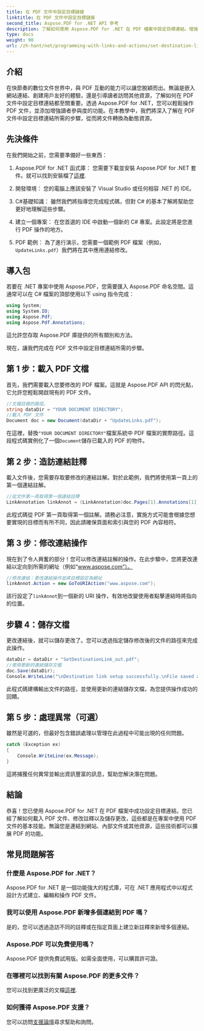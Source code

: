 ```yaml
---
title: 在 PDF 文件中設定目標鏈接
linktitle: 在 PDF 文件中設定目標鏈接
second_title: Aspose.PDF for .NET API 參考
description: 了解如何使用 Aspose.PDF for .NET 在 PDF 檔案中設定目標連結。增強 PDF 互動性的逐步指南。
type: docs
weight: 90
url: /zh-hant/net/programming-with-links-and-actions/set-destination-link/
---
```

## 介紹

在快節奏的數位文件世界中，與 PDF 互動的能力可以讓您脫穎而出。無論是嵌入網站連結、創建用戶友好的體驗，還是引導讀者訪問其他資源，了解如何在 PDF 文件中設定目標連結都至關重要。透過 Aspose.PDF for .NET，您可以輕鬆操作 PDF 文件，並添加增強讀者參與度的功能。在本教學中，我們將深入了解在 PDF 文件中設定目標連結所需的步驟，從而將文件轉換為動態資源。

## 先決條件

在我們開始之前，您需要準備好一些東西：

1. Aspose.PDF for .NET 函式庫：
   您需要下載並安裝 Aspose.PDF for .NET 套件。就可以找到安裝檔了[這裡](https://releases.aspose.com/pdf/net/).

2. 開發環境：
   您的電腦上應該安裝了 Visual Studio 或任何相容 .NET 的 IDE。

3. C#基礎知識：
   雖然我們將指導您完成程式碼，但對 C# 的基本了解將幫助您更好地理解這些步驟。

4. 建立一個專案：
   在您首選的 IDE 中啟動一個新的 C# 專案。此設定將是您進行 PDF 操作的地方。

5. PDF 範例：
   為了進行演示，您需要一個範例 PDF 檔案（例如，`UpdateLinks.pdf`）我們將在其中應用連結修改。

## 導入包

若要在 .NET 專案中使用 Aspose.PDF，您需要匯入 Aspose.PDF 命名空間。這通常可以在 C# 檔案的頂部使用以下 using 指令完成：

```csharp
using System;
using System.IO;
using Aspose.Pdf;
using Aspose.Pdf.Annotations;
```

這允許您存取 Aspose.PDF 庫提供的所有類別和方法。

現在，讓我們完成在 PDF 文件中設定目標連結所需的步驟。

## 第 1 步：載入 PDF 文檔

首先，我們需要載入您要修改的 PDF 檔案。這就是 Aspose.PDF API 的閃光點，它允許您輕鬆開啟現有的 PDF 文件。

```csharp
//文檔目錄的路徑。
string dataDir = "YOUR DOCUMENT DIRECTORY";
//載入 PDF 文件
Document doc = new Document(dataDir + "UpdateLinks.pdf");
```

在這裡，替換`"YOUR DOCUMENT DIRECTORY"`檔案系統中 PDF 檔案的實際路徑。這段程式碼實例化了一個`Document`儲存已載入的 PDF 的物件。

## 第 2 步：造訪連結註釋

載入文件後，您需要存取要修改的連結註解。對於此範例，我們將使用第一頁上的第一個連結註解。

```csharp
//從文件第一頁取得第一個連結註釋
LinkAnnotation linkAnnot = (LinkAnnotation)doc.Pages[1].Annotations[1];
```

此程式碼從 PDF 第一頁取得第一個註解。請務必注意，實施方式可能會根據您想要實現的目標而有所不同，因此請確保頁面和索引與您的 PDF 內容相符。

## 第 3 步：修改連結操作

現在到了令人興奮的部分！您可以修改連結註解的操作。在此步驟中，您將更改連結以定向到所需的網址（例如“www.aspose.com”）。

```csharp
//修改連結：更改連結操作並將目標設定為網址
linkAnnot.Action = new GoToURIAction("www.aspose.com");
```

該行設定了`linkAnnot`到一個新的 URI 操作，有效地改變使用者點擊連結時將指向的位置。

## 步驟 4：儲存文檔

更改連結後，就可以儲存更改了。您可以透過指定儲存修改後的文件的路徑來完成此操作。

```csharp
dataDir = dataDir + "SetDestinationLink_out.pdf";
//使用更新的連結儲存文檔
doc.Save(dataDir);
Console.WriteLine("\nDestination link setup successfully.\nFile saved at " + dataDir);
```

此程式碼建構輸出文件的路徑，並使用更新的連結儲存文檔，為您提供操作成功的回饋。

## 第 5 步：處理異常（可選）

雖然是可選的，但最好包含錯誤處理以管理在此過程中可能出現的任何問題。

```csharp
catch (Exception ex)
{
    Console.WriteLine(ex.Message);
}
```

這將捕獲任何異常並輸出資訊豐富的訊息，幫助您解決潛在問題。

## 結論

恭喜！您已使用 Aspose.PDF for .NET 在 PDF 檔案中成功設定目標連結。您已經了解如何載入 PDF 文件、修改註釋以及儲存更改，這些都是在專案中使用 PDF 文件的基本技能。無論您是連結到網站、內部文件或其他資源，這些技術都可以擴展 PDF 的功能。

## 常見問題解答

### 什麼是 Aspose.PDF for .NET？
Aspose.PDF for .NET 是一個功能強大的程式庫，可在 .NET 應用程式中以程式設計方式建立、編輯和操作 PDF 文件。

### 我可以使用 Aspose.PDF 新增多個連結到 PDF 嗎？
是的，您可以透過造訪不同的註釋或在指定頁面上建立新註釋來新增多個連結。

### Aspose.PDF 可以免費使用嗎？
Aspose.PDF 提供免費試用版。如需全面使用，可以購買許可證。

### 在哪裡可以找到有關 Aspose.PDF 的更多文件？
您可以找到更廣泛的文檔[這裡](https://reference.aspose.com/pdf/net/).

### 如何獲得 Aspose.PDF 支援？
您可以訪問[支援論壇](https://forum.aspose.com/c/pdf/10)尋求幫助和詢問。